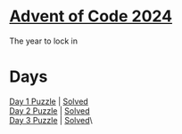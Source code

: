 # [Advent of Code 2024](https://adventofcode.com/2024/about)

The year to lock in

# Days

[Day 1 Puzzle](https://adventofcode.com/2023/day/1) | [Solved](day1/puzzle.py)\
[Day 2 Puzzle](https://adventofcode.com/2023/day/2) | [Solved](day2/puzzle.py)\
[Day 3 Puzzle](https://adventofcode.com/2023/day/3) | [Solved](day3/puzzle.py)\
<!-- [Day 4 Puzzle](https://adventofcode.com/2023/day/4) | [Solved](day4/puzzle.py)\ -->
<!-- [Day 5 Puzzle](https://adventofcode.com/2023/day/5) | [Solved](day5/puzzle.py)\ -->
<!-- [Day 6 Puzzle](https://adventofcode.com/2023/day/6) | [Solved](day6/puzzle.py)\ -->
<!-- [Day 7 Puzzle](https://adventofcode.com/2023/day/7) | [Solved](day7/puzzle.py)\ -->
<!-- [Day 8 Puzzle](https://adventofcode.com/2023/day/8) | [Solved](day8/puzzle.py)\ -->
<!-- [Day 9 Puzzle](https://adventofcode.com/2023/day/9) | [Solved](day9/puzzle.py)\ -->
<!-- [Day 10 Puzzle](https://adventofcode.com/2023/day/10) | [Solved](day10/puzzle.py)\ -->
<!-- [Day 11 Puzzle](https://adventofcode.com/2023/day/11) | [Solved](day11/puzzle.py)\ -->
<!-- [Day 12 Puzzle](https://adventofcode.com/2023/day/12) | [Solved](day12/puzzle.py)\ -->
<!-- [Day 13 Puzzle](https://adventofcode.com/2023/day/13) | [Solved](day13/puzzle.py)\ -->
<!-- [Day 14 Puzzle](https://adventofcode.com/2023/day/14) | [Solved](day14/puzzle.py)\ -->
<!-- [Day 15 Puzzle](https://adventofcode.com/2023/day/15) | [Solved](day15/puzzle.py)\ -->
<!-- [Day 16 Puzzle](https://adventofcode.com/2023/day/16) | [Solved](day16/puzzle.py)\ -->
<!-- [Day 17 Puzzle](https://adventofcode.com/2023/day/17) | [Solved](day17/puzzle.py)\ -->
<!-- [Day 18 Puzzle](https://adventofcode.com/2023/day/18) | [Solved](day18/puzzle.py)\ -->
<!-- [Day 19 Puzzle](https://adventofcode.com/2023/day/19) | [Solved](day19/puzzle.py)\ -->
<!-- [Day 20 Puzzle](https://adventofcode.com/2023/day/20) | [Solved](day20/puzzle.py)\ -->
<!-- [Day 21 Puzzle](https://adventofcode.com/2023/day/21) | [Solved](day21/puzzle.py)\ -->
<!-- [Day 22 Puzzle](https://adventofcode.com/2023/day/22) | [Solved](day22/puzzle.py)\ -->
<!-- [Day 23 Puzzle](https://adventofcode.com/2023/day/23) | [Solved](day23/puzzle.py)\ -->
<!-- [Day 24 Puzzle](https://adventofcode.com/2023/day/24) | [Solved](day24/puzzle.py)\ -->
<!-- [Day 25 Puzzle](https://adventofcode.com/2023/day/25) | [Solved](day25/puzzle.py) -->

